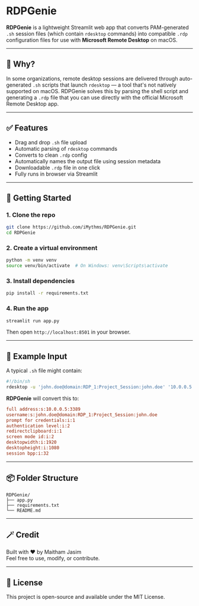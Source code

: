 # RDPGenie

**RDPGenie** is a lightweight Streamlit web app that converts PAM-generated `.sh` session files (which contain `rdesktop` commands) into compatible `.rdp` configuration files for use with **Microsoft Remote Desktop** on macOS.

---

## 🧠 Why?

In some organizations, remote desktop sessions are delivered through auto-generated `.sh` scripts that launch `rdesktop` — a tool that's not natively supported on macOS. RDPGenie solves this by parsing the shell script and generating a `.rdp` file that you can use directly with the official Microsoft Remote Desktop app.

---

## ✅ Features

- Drag and drop `.sh` file upload
- Automatic parsing of `rdesktop` commands
- Converts to clean `.rdp` config
- Automatically names the output file using session metadata
- Downloadable `.rdp` file in one click
- Fully runs in browser via Streamlit

---

## 🚀 Getting Started

### 1. Clone the repo

```bash
git clone https://github.com/iMythms/RDPGenie.git
cd RDPGenie
```

### 2. Create a virtual environment

```bash
python -m venv venv
source venv/bin/activate  # On Windows: venv\Scripts\activate
```

### 3. Install dependencies

```bash
pip install -r requirements.txt
```

### 4. Run the app

```bash
streamlit run app.py
```

Then open `http://localhost:8501` in your browser.

---

## 📄 Example Input

A typical `.sh` file might contain:

```sh
#!/bin/sh
rdesktop -u 'john.doe@domain:RDP_1:Project_Session:john.doe' '10.0.0.5:3389' -N -f -a 32 -x 0x80 -r clipboard:CLIPBOARD
```

**RDPGenie** will convert this to:

```ini
full address:s:10.0.0.5:3389
username:s:john.doe@domain:RDP_1:Project_Session:john.doe
prompt for credentials:i:1
authentication level:i:2
redirectclipboard:i:1
screen mode id:i:2
desktopwidth:i:1920
desktopheight:i:1080
session bpp:i:32
```

---

## 📦 Folder Structure

```
RDPGenie/
├── app.py
├── requirements.txt
└── README.md
```

---

## 🪄 Credit

Built with ❤️ by Maitham Jasim  
Feel free to use, modify, or contribute.

---

## 📘 License

This project is open-source and available under the MIT License.
